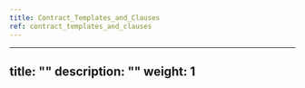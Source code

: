 ```yaml
---
title: Contract_Templates_and_Clauses
ref: contract_templates_and_clauses
---
```

---
title: ""
description: ""
weight: 1
---